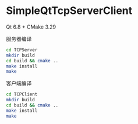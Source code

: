 # SimpleQtTcpServerClient



Qt 6.8  + CMake 3.29



服务器编译

```sh
cd TCPServer
mkdir build
cd build && cmake ..
make install
make
```



客户端编译

```sh
cd TCPClient
mkdir build
cd build && cmake ..
make install
make
```

